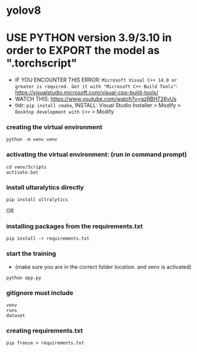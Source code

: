 # yolov8

# USE PYTHON version 3.9/3.10 in order to EXPORT the model as ".torchscript"
- IF YOU ENCOUNTER THIS ERROR: `Microsoft Visual C++ 14.0 or greater is required. Get it with "Microsoft C++ Build Tools"`: https://visualstudio.microsoft.com/visual-cpp-build-tools/ 
- WATCH THIS: https://www.youtube.com/watch?v=gzRBH726vUs
- tldr: `pip install cmake`, INSTALL: Visual Studio Installer > Modify > `Desktop development with C++` > Modify

### creating the virtual environment
```
python -m venv venv
```

### activating the virtual environment: (run in command prompt)
```
cd venv/Scripts
activate.bat
```

### install ultaralytics directly
```
pip install ultralytics
```

OR 

### installing packages from the requirements.txt
```
pip install -r requirements.txt
```

### start the training 
- (make sure you are in the correct folder location. and venv is activated)
```
python app.py
```

### gitignore must include

```
venv
runs
dataset
```

### creating requirements.txt
```
pip freeze > requirements.txt
```
